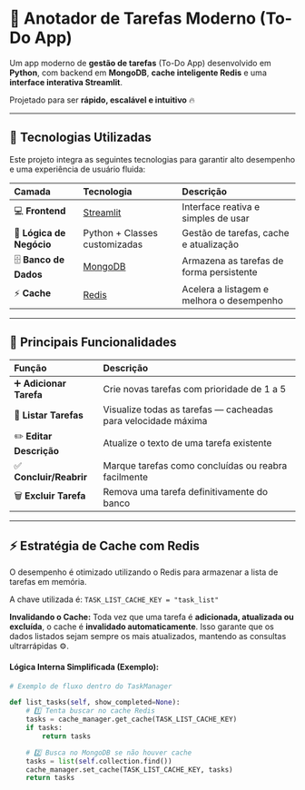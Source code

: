 # 📝 Anotador de Tarefas Moderno (To-Do App)

Um app moderno de **gestão de tarefas** (To-Do App) desenvolvido em **Python**, com backend em **MongoDB**, **cache inteligente Redis** e uma **interface interativa Streamlit**.

Projetado para ser **rápido, escalável e intuitivo** 🔥

---

## 🚀 Tecnologias Utilizadas

Este projeto integra as seguintes tecnologias para garantir alto desempenho e uma experiência de usuário fluida:

| Camada | Tecnologia | Descrição |
|:-------|:------------|:-----------|
| 💻 **Frontend** | [Streamlit](https://streamlit.io) | Interface reativa e simples de usar |
| 🧠 **Lógica de Negócio** | Python + Classes customizadas | Gestão de tarefas, cache e atualização |
| 🗄️ **Banco de Dados** | [MongoDB](https://www.mongodb.com) | Armazena as tarefas de forma persistente |
| ⚡ **Cache** | [Redis](https://redis.io) | Acelera a listagem e melhora o desempenho |

---

## 🧠 Principais Funcionalidades

| Função | Descrição |
|:-------|:-----------|
| ➕ **Adicionar Tarefa** | Crie novas tarefas com prioridade de 1 a 5 |
| 🧾 **Listar Tarefas** | Visualize todas as tarefas — cacheadas para velocidade máxima |
| ✏️ **Editar Descrição** | Atualize o texto de uma tarefa existente |
| ✅ **Concluir/Reabrir** | Marque tarefas como concluídas ou reabra facilmente |
| 🗑️ **Excluir Tarefa** | Remova uma tarefa definitivamente do banco |

---

## ⚡ Estratégia de Cache com Redis

O desempenho é otimizado utilizando o Redis para armazenar a lista de tarefas em memória.

A chave utilizada é: `TASK_LIST_CACHE_KEY = "task_list"`

**Invalidando o Cache:** Toda vez que uma tarefa é **adicionada, atualizada ou excluída**, o cache é **invalidado automaticamente**. Isso garante que os dados listados sejam sempre os mais atualizados, mantendo as consultas ultrarrápidas ⚙️.

#### Lógica Interna Simplificada (Exemplo):

```python
# Exemplo de fluxo dentro do TaskManager

def list_tasks(self, show_completed=None):
    # 1️⃣ Tenta buscar no cache Redis
    tasks = cache_manager.get_cache(TASK_LIST_CACHE_KEY)
    if tasks:
        return tasks

    # 2️⃣ Busca no MongoDB se não houver cache
    tasks = list(self.collection.find())
    cache_manager.set_cache(TASK_LIST_CACHE_KEY, tasks)
    return tasks
```
